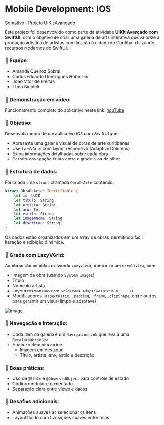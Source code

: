 # Mobile Development: IOS

Somativo - Projeto UIKit Avançado

Este projeto foi desenvolvido como parte da atividade **UIKit Avançado com SwiftUI**, com o objetivo de criar uma galeria de arte interativa que valorize a produção artística de artistas com ligação à cidade de Curitiba, utilizando recursos modernos do SwiftUI.



### 📌 Equipe:

- Amanda Queiroz Sobral
- Carlos Eduardo Domingues Hobmeier
- João Vitor de Freitas
- Théo Nicoleli 

  
### 📌 Demonstração em vídeo:

Funcionamento completo do aplicativo neste link: [YouTube](https://www.youtube.com/watch?v=BgcFqu5xLok)


### 📌 Objetivo:

Desenvolvimento de um aplicativo iOS com SwiftUI que:

- Apresente uma galeria visual de obras de arte curitibanas
- Use `LazyVGrid` com layout responsivo (Adaptive Columns)
- Exiba informações detalhadas sobre cada obra
- Permita navegação fluida entre a grade e os detalhes


### 📌 Estrutura de dados:

Foi criada uma `struct` chamada `ObraDeArte` contendo:

```swift
struct ObraDeArte: Identifiable {
    let id: UUID
    let titulo: String
    let artista: String
    let ano: Int
    let estilo: String
    let imagemNome: String
    let descricao: String
}
```

Os dados estão organizados em um array de obras, permitindo fácil iteração e exibição dinâmica.


### 📌 Grade com LazyVGrid:

As obras são exibidas utilizando `LazyVGrid`, dentro de um `ScrollView`, com:

- Imagem da obra (usando `System Images`)
- Título
- Nome do artista
- Layout responsivo com `GridItem(.adaptive(minimum: ...))`
- Modificadores `.aspectRatio`, `.padding`, `.frame`, `.clipShape`, entre outros para garantir um visual limpo e adaptável

![image](https://github.com/user-attachments/assets/6fca43e5-6c50-4c7f-b258-d22a73341a36)


### 📌 Navegação e interação:

- Cada item da galeria é um `NavigationLink` que leva a uma `DetalhesObraView`
- A tela de detalhes exibe:
  - Imagem em destaque
  - Título, artista, ano, estilo e descrição


### 📌 Boas práticas:

- Uso de `@State` e `@ObservedObject` para controle de estado
- Código modular e comentado
- Separação clara entre views e dados


### 📌 Desafios adicionais:

- Animações suaves ao selecionar os itens
- Layout fluido com transições suaves entre telas

